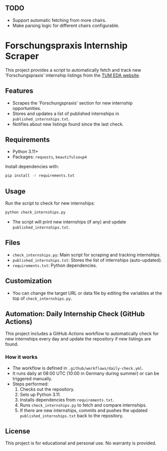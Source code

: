 
## TODO

- Support automatic fetching from more chairs.
- Make parsing logic for different chairs configurable.

# Forschungspraxis Internship Scraper

This project provides a script to automatically fetch and track new 'Forschungspraxis' internship listings from the [TUM EDA website](https://www.ce.cit.tum.de/eda/studentische-arbeiten/offene-arbeiten/).

## Features
- Scrapes the 'Forschungspraxis' section for new internship opportunities.
- Stores and updates a list of published internships in `published_internships.txt`.
- Notifies about new listings found since the last check.

## Requirements
- Python 3.11+
- Packages: `requests`, `beautifulsoup4`

Install dependencies with:
```bash
pip install -r requirements.txt
```

## Usage
Run the script to check for new internships:
```bash
python check_internships.py
```

- The script will print new internships (if any) and update `published_internships.txt`.

## Files
- `check_internships.py`: Main script for scraping and tracking internships.
- `published_internships.txt`: Stores the list of internships (auto-updated).
- `requirements.txt`: Python dependencies.

## Customization
- You can change the target URL or data file by editing the variables at the top of `check_internships.py`.


## Automation: Daily Internship Check (GitHub Actions)

This project includes a GitHub Actions workflow to automatically check for new internships every day and update the repository if new listings are found.

### How it works
- The workflow is defined in `.github/workflows/daily-check.yml`.
- It runs daily at 08:00 UTC (10:00 in Germany during summer) or can be triggered manually.
- Steps performed:
	1. Checks out the repository.
	2. Sets up Python 3.11.
	3. Installs dependencies from `requirements.txt`.
	4. Runs `check_internships.py` to fetch and compare internships.
	5. If there are new internships, commits and pushes the updated `published_internships.txt` back to the repository.

## License
This project is for educational and personal use. No warranty is provided.
